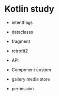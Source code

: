 # Kotlin study

- intentflags

- dataclasss

- fragment

- retrofit2 

- API

- Component custom

- gallery media store

- permission
